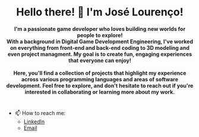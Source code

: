 <h1 align="center"> 
Hello there! 👋 I'm José Lourenço!
</h1>
<h4 align="center">
I'm a passionate game developer who loves building new worlds for people to explore!<br>
With a background in Digital Game Development Engineering, I've worked on everything from front-end and back-end coding to 3D modeling and even project managment. My goal is to create fun, engaging experiences that everyone can enjoy!<br><br>
Here, you'll find a collection of projects that highlight my experience across various programming languages and areas of software development. Feel free to explore, and don't hesitate to reach out if you're interested in collaborating or learning more about my work.
</h4>
<h1></h1>

- 📫 How to reach me:<br>
  - [LinkedIn](https://www.linkedin.com/in/jpmlourenco/)<br>
  - [Email](mailto:josepedromlourenco@gmail.com)


<!--
**Zeet76/Zeet76** is a ✨ _special_ ✨ repository because its `README.md` (this file) appears on your GitHub profile.

Here are some ideas to get you started:

- 🔭 I’m currently working on ...
- 🌱 I’m currently learning ...
- 👯 I’m looking to collaborate on ...
- 🤔 I’m looking for help with ...
- 💬 Ask me about ...
- 📫 How to reach me: ...
- 😄 Pronouns: ...
- ⚡ Fun fact: ...
-->

